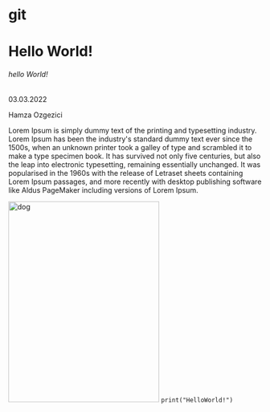 # git
<h1>Hello World!</h1>
<h6>hello World!</h6>
<p>03.03.2022</p>
<p>Hamza Ozgezici</p>
<p>Lorem Ipsum is simply dummy text of the printing and typesetting industry. Lorem Ipsum has been the industry's standard dummy text ever since the 1500s, when an unknown printer took a galley of type and scrambled it to make a type specimen book. It has survived not only five centuries, but also the leap into electronic typesetting, remaining essentially unchanged. It was popularised in the 1960s with the release of Letraset sheets containing Lorem Ipsum passages, and more recently with desktop publishing software like Aldus PageMaker including versions of Lorem Ipsum.</p>
<img src="https://picsum.photos/id/237/200/300" alt="dog" width="300" height="400">
<code>print("HelloWorld!")</code>
